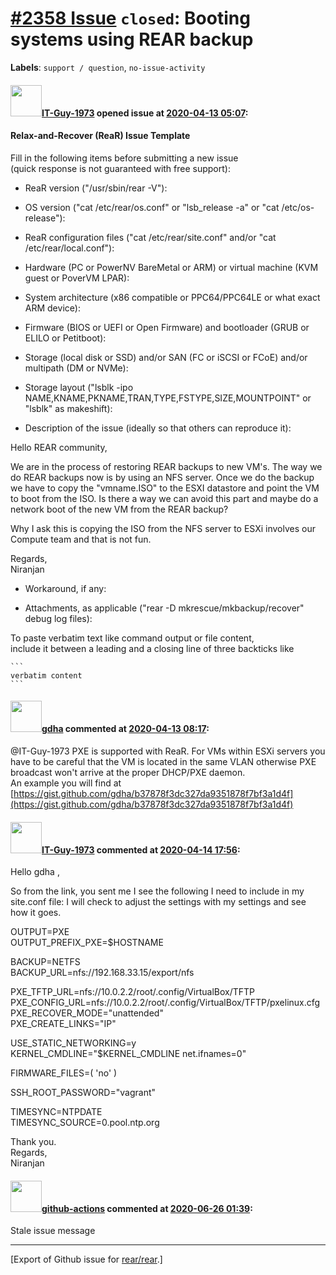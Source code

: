 [\#2358 Issue](https://github.com/rear/rear/issues/2358) `closed`: Booting systems using REAR backup
====================================================================================================

**Labels**: `support / question`, `no-issue-activity`

#### <img src="https://avatars.githubusercontent.com/u/63385995?v=4" width="50">[IT-Guy-1973](https://github.com/IT-Guy-1973) opened issue at [2020-04-13 05:07](https://github.com/rear/rear/issues/2358):

#### Relax-and-Recover (ReaR) Issue Template

Fill in the following items before submitting a new issue  
(quick response is not guaranteed with free support):

-   ReaR version ("/usr/sbin/rear -V"):

-   OS version ("cat /etc/rear/os.conf" or "lsb\_release -a" or "cat
    /etc/os-release"):

-   ReaR configuration files ("cat /etc/rear/site.conf" and/or "cat
    /etc/rear/local.conf"):

-   Hardware (PC or PowerNV BareMetal or ARM) or virtual machine (KVM
    guest or PoverVM LPAR):

-   System architecture (x86 compatible or PPC64/PPC64LE or what exact
    ARM device):

-   Firmware (BIOS or UEFI or Open Firmware) and bootloader (GRUB or
    ELILO or Petitboot):

-   Storage (local disk or SSD) and/or SAN (FC or iSCSI or FCoE) and/or
    multipath (DM or NVMe):

-   Storage layout ("lsblk -ipo
    NAME,KNAME,PKNAME,TRAN,TYPE,FSTYPE,SIZE,MOUNTPOINT" or "lsblk" as
    makeshift):

-   Description of the issue (ideally so that others can reproduce it):

Hello REAR community,

We are in the process of restoring REAR backups to new VM's. The way we
do REAR backups now is by using an NFS server. Once we do the backup we
have to copy the "vmname.ISO" to the ESXI datastore and point the VM to
boot from the ISO. Is there a way we can avoid this part and maybe do a
network boot of the new VM from the REAR backup?

Why I ask this is copying the ISO from the NFS server to ESXi involves
our Compute team and that is not fun.

Regards,  
Niranjan

-   Workaround, if any:

-   Attachments, as applicable ("rear -D mkrescue/mkbackup/recover"
    debug log files):

To paste verbatim text like command output or file content,  
include it between a leading and a closing line of three backticks like

    ```
    verbatim content
    ```

#### <img src="https://avatars.githubusercontent.com/u/888633?u=cdaeb31efcc0048d3619651aa18dd4b76e636b21&v=4" width="50">[gdha](https://github.com/gdha) commented at [2020-04-13 08:17](https://github.com/rear/rear/issues/2358#issuecomment-612802426):

@IT-Guy-1973 PXE is supported with ReaR. For VMs within ESXi servers you
have to be careful that the VM is located in the same VLAN otherwise PXE
broadcast won't arrive at the proper DHCP/PXE daemon.  
An example you will find at
[https://gist.github.com/gdha/b37878f3dc327da9351878f7bf3a1d4f](https://gist.github.com/gdha/b37878f3dc327da9351878f7bf3a1d4f)

#### <img src="https://avatars.githubusercontent.com/u/63385995?v=4" width="50">[IT-Guy-1973](https://github.com/IT-Guy-1973) commented at [2020-04-14 17:56](https://github.com/rear/rear/issues/2358#issuecomment-613589319):

Hello gdha ,

So from the link, you sent me I see the following I need to include in
my site.conf file: I will check to adjust the settings with my settings
and see how it goes.

OUTPUT=PXE  
OUTPUT\_PREFIX\_PXE=$HOSTNAME

BACKUP=NETFS  
BACKUP\_URL=nfs://192.168.33.15/export/nfs

PXE\_TFTP\_URL=nfs://10.0.2.2/root/.config/VirtualBox/TFTP  
PXE\_CONFIG\_URL=nfs://10.0.2.2/root/.config/VirtualBox/TFTP/pxelinux.cfg  
PXE\_RECOVER\_MODE="unattended"  
PXE\_CREATE\_LINKS="IP"

USE\_STATIC\_NETWORKING=y  
KERNEL\_CMDLINE="$KERNEL\_CMDLINE net.ifnames=0"

FIRMWARE\_FILES=( 'no' )

SSH\_ROOT\_PASSWORD="vagrant"

TIMESYNC=NTPDATE  
TIMESYNC\_SOURCE=0.pool.ntp.org

Thank you.  
Regards,  
Niranjan

#### <img src="https://avatars.githubusercontent.com/in/15368?v=4" width="50">[github-actions](https://github.com/apps/github-actions) commented at [2020-06-26 01:39](https://github.com/rear/rear/issues/2358#issuecomment-649900593):

Stale issue message

------------------------------------------------------------------------

\[Export of Github issue for
[rear/rear](https://github.com/rear/rear).\]
